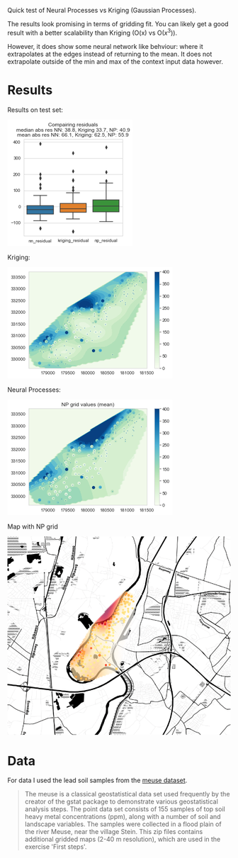 Quick test of Neural Processes vs Kriging (Gaussian Processes). 


The results look promising in terms of gridding fit. You can likely get a good result with a better scalability than Kriging (O(x) vs O($x^3$)). 


However, it does show some neural network like behviour: where it extrapolates at the edges instead of returning to the mean. It does not extrapolate outside of the min and max of the context input data however.

# Results 

Results on test set:

![](docs/box_plot.png)

Kriging:

![](docs/kriging.png)


Neural Processes:

![](docs/np_grid.png)


Map with NP grid

![](docs/map.png)

# Data 
For data I used the lead soil samples from the [meuse dataset](http://spatial-analyst.net/book/meusegrids). 

> The meuse is a classical geostatistical data set used frequently by the creator of the gstat package to demonstrate various geostatistical analysis steps. The point data set consists of 155 samples of top soil heavy metal concentrations (ppm), along with a number of soil and landscape variables. The samples were collected in a flood plain of the river Meuse, near the village Stein. This zip files contains additional gridded maps (2-40 m resolution), which are used in the exercise 'First steps'.

